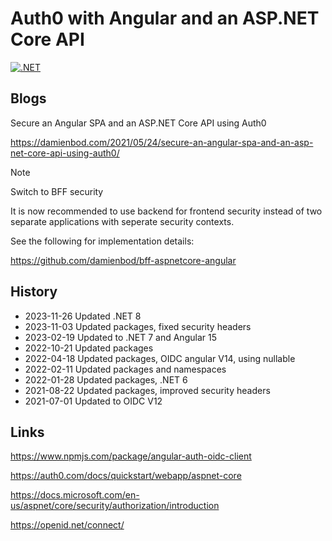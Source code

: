 # Auth0 with Angular and an ASP.NET Core API

[![.NET](https://github.com/damienbod/Auth0AngularAspNetCoreApi/workflows/.NET/badge.svg)](https://github.com/damienbod/Auth0AngularAspNetCoreApi/actions?query=workflow%3A.NET) 

## Blogs

Secure an Angular SPA and an ASP.NET Core API using Auth0

https://damienbod.com/2021/05/24/secure-an-angular-spa-and-an-asp-net-core-api-using-auth0/

> [!NOTE]  
> Switch to BFF security
>
> It is now recommended to use backend for frontend security instead of two separate applications with seperate security contexts. 
> 
> See the following for implementation details:
> 
> https://github.com/damienbod/bff-aspnetcore-angular

## History

- 2023-11-26 Updated .NET 8
- 2023-11-03 Updated packages, fixed security headers
- 2023-02-19 Updated to .NET 7 and Angular 15
- 2022-10-21 Updated packages
- 2022-04-18 Updated packages, OIDC angular V14, using nullable
- 2022-02-11 Updated packages and namespaces
- 2022-01-28 Updated packages, .NET 6
- 2021-08-22 Updated packages, improved security headers
- 2021-07-01 Updated to OIDC V12

## Links

https://www.npmjs.com/package/angular-auth-oidc-client

https://auth0.com/docs/quickstart/webapp/aspnet-core

https://docs.microsoft.com/en-us/aspnet/core/security/authorization/introduction

https://openid.net/connect/

